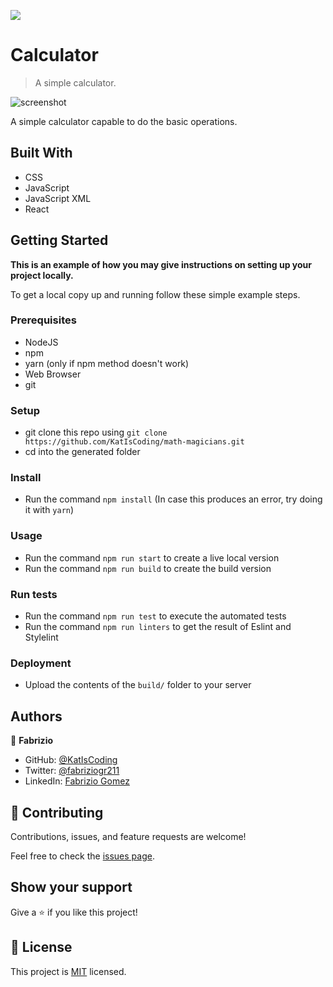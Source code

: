 ![](https://img.shields.io/badge/Microverse-blueviolet)

# Calculator

> A simple calculator.

![screenshot](https://cdn.discordapp.com/attachments/637141086334222369/900509943650742312/unknown.png)

A simple calculator capable to do the basic operations.

## Built With

- CSS
- JavaScript
- JavaScript XML
- React

## Getting Started

**This is an example of how you may give instructions on setting up your project locally.**

To get a local copy up and running follow these simple example steps.

### Prerequisites
- NodeJS
- npm
- yarn (only if npm method doesn't work)
- Web Browser
- git


### Setup
- git clone this repo using `git clone https://github.com/KatIsCoding/math-magicians.git`
- cd into the generated folder

### Install
- Run the command `npm install` (In case this produces an error, try doing it with `yarn`)

### Usage
- Run the command `npm run start` to create a live local version 
- Run the command `npm run build` to create the build version

### Run tests
- Run the command `npm run test` to execute the automated tests
- Run the command `npm run linters` to get the result of Eslint and Stylelint

### Deployment
- Upload the contents of the `build/` folder to your server


## Authors

👤 **Fabrizio**

- GitHub: [@KatIsCoding](https://github.com/KatIsCoding)
- Twitter: [@fabriziogr211](https://twitter.com/fabriziogr211)
- LinkedIn: [Fabrizio Gomez](https://www.linkedin.com/in/fabrizio-gomez-6a00801a3/)

## 🤝 Contributing

Contributions, issues, and feature requests are welcome!

Feel free to check the [issues page](../../issues/).

## Show your support

Give a ⭐️ if you like this project!

## 📝 License

This project is [MIT](./MIT.md) licensed.
